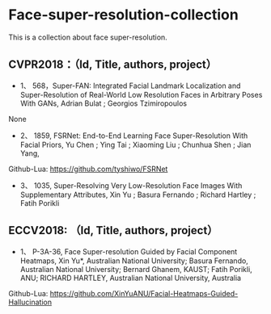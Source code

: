 # Face-super-resolution-collection
This is a collection about face super-resolution.

## CVPR2018：（Id, Title, authors, project）
* 1、	568，Super-FAN: Integrated Facial Landmark Localization and Super-Resolution of Real-World Low Resolution Faces in Arbitrary Poses With GANs, Adrian Bulat ; Georgios Tzimiropoulos

None

* 2、	1859, FSRNet: End-to-End Learning Face Super-Resolution With Facial Priors, Yu Chen ; Ying Tai ; Xiaoming Liu ; Chunhua Shen ; Jian Yang,

Github-Lua: https://github.com/tyshiwo/FSRNet

* 3、	1035, 	Super-Resolving Very Low-Resolution Face Images With Supplementary Attributes, Xin Yu ; Basura Fernando ; Richard Hartley ; Fatih Porikli

## ECCV2018: （Id, Title, authors, project）

* 1、	P-3A-36, Face Super-resolution Guided by Facial Component Heatmaps, Xin Yu*, Australian National University; Basura Fernando, Australian National University; Bernard Ghanem, KAUST; Fatih Porikli, ANU; RICHARD HARTLEY, Australian National University, Australia

Github-Lua: https://github.com/XinYuANU/Facial-Heatmaps-Guided-Hallucination
